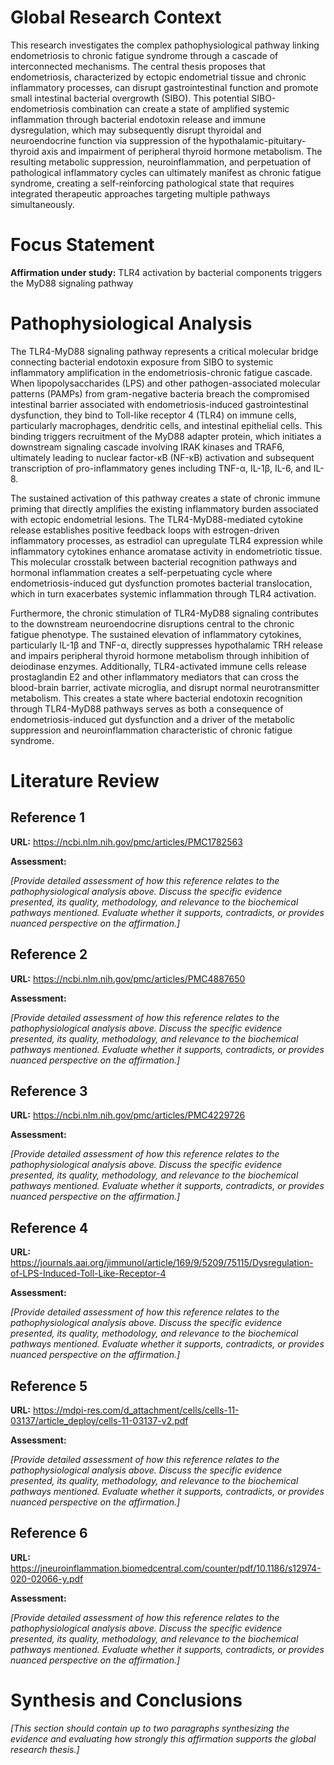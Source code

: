 # Global Research Context

This research investigates the complex pathophysiological pathway linking endometriosis to chronic fatigue syndrome through a cascade of interconnected mechanisms. The central thesis proposes that endometriosis, characterized by ectopic endometrial tissue and chronic inflammatory processes, can disrupt gastrointestinal function and promote small intestinal bacterial overgrowth (SIBO). This potential SIBO-endometriosis combination can create a state of amplified systemic inflammation through bacterial endotoxin release and immune dysregulation, which may subsequently disrupt thyroidal and neuroendocrine function via suppression of the hypothalamic-pituitary-thyroid axis and impairment of peripheral thyroid hormone metabolism. The resulting metabolic suppression, neuroinflammation, and perpetuation of pathological inflammatory cycles can ultimately manifest as chronic fatigue syndrome, creating a self-reinforcing pathological state that requires integrated therapeutic approaches targeting multiple pathways simultaneously.

# Focus Statement

**Affirmation under study:** TLR4 activation by bacterial components triggers the MyD88 signaling pathway

# Pathophysiological Analysis

The TLR4-MyD88 signaling pathway represents a critical molecular bridge connecting bacterial endotoxin exposure from SIBO to systemic inflammatory amplification in the endometriosis-chronic fatigue cascade. When lipopolysaccharides (LPS) and other pathogen-associated molecular patterns (PAMPs) from gram-negative bacteria breach the compromised intestinal barrier associated with endometriosis-induced gastrointestinal dysfunction, they bind to Toll-like receptor 4 (TLR4) on immune cells, particularly macrophages, dendritic cells, and intestinal epithelial cells. This binding triggers recruitment of the MyD88 adapter protein, which initiates a downstream signaling cascade involving IRAK kinases and TRAF6, ultimately leading to nuclear factor-κB (NF-κB) activation and subsequent transcription of pro-inflammatory genes including TNF-α, IL-1β, IL-6, and IL-8.

The sustained activation of this pathway creates a state of chronic immune priming that directly amplifies the existing inflammatory burden associated with ectopic endometrial lesions. The TLR4-MyD88-mediated cytokine release establishes positive feedback loops with estrogen-driven inflammatory processes, as estradiol can upregulate TLR4 expression while inflammatory cytokines enhance aromatase activity in endometriotic tissue. This molecular crosstalk between bacterial recognition pathways and hormonal inflammation creates a self-perpetuating cycle where endometriosis-induced gut dysfunction promotes bacterial translocation, which in turn exacerbates systemic inflammation through TLR4 activation.

Furthermore, the chronic stimulation of TLR4-MyD88 signaling contributes to the downstream neuroendocrine disruptions central to the chronic fatigue phenotype. The sustained elevation of inflammatory cytokines, particularly IL-1β and TNF-α, directly suppresses hypothalamic TRH release and impairs peripheral thyroid hormone metabolism through inhibition of deiodinase enzymes. Additionally, TLR4-activated immune cells release prostaglandin E2 and other inflammatory mediators that can cross the blood-brain barrier, activate microglia, and disrupt normal neurotransmitter metabolism. This creates a state where bacterial endotoxin recognition through TLR4-MyD88 pathways serves as both a consequence of endometriosis-induced gut dysfunction and a driver of the metabolic suppression and neuroinflammation characteristic of chronic fatigue syndrome.

# Literature Review

## Reference 1

**URL:** https://ncbi.nlm.nih.gov/pmc/articles/PMC1782563

**Assessment:**

*[Provide detailed assessment of how this reference relates to the pathophysiological analysis above. Discuss the specific evidence presented, its quality, methodology, and relevance to the biochemical pathways mentioned. Evaluate whether it supports, contradicts, or provides nuanced perspective on the affirmation.]*

## Reference 2

**URL:** https://ncbi.nlm.nih.gov/pmc/articles/PMC4887650

**Assessment:**

*[Provide detailed assessment of how this reference relates to the pathophysiological analysis above. Discuss the specific evidence presented, its quality, methodology, and relevance to the biochemical pathways mentioned. Evaluate whether it supports, contradicts, or provides nuanced perspective on the affirmation.]*

## Reference 3

**URL:** https://ncbi.nlm.nih.gov/pmc/articles/PMC4229726

**Assessment:**

*[Provide detailed assessment of how this reference relates to the pathophysiological analysis above. Discuss the specific evidence presented, its quality, methodology, and relevance to the biochemical pathways mentioned. Evaluate whether it supports, contradicts, or provides nuanced perspective on the affirmation.]*

## Reference 4

**URL:** https://journals.aai.org/jimmunol/article/169/9/5209/75115/Dysregulation-of-LPS-Induced-Toll-Like-Receptor-4

**Assessment:**

*[Provide detailed assessment of how this reference relates to the pathophysiological analysis above. Discuss the specific evidence presented, its quality, methodology, and relevance to the biochemical pathways mentioned. Evaluate whether it supports, contradicts, or provides nuanced perspective on the affirmation.]*

## Reference 5

**URL:** https://mdpi-res.com/d_attachment/cells/cells-11-03137/article_deploy/cells-11-03137-v2.pdf

**Assessment:**

*[Provide detailed assessment of how this reference relates to the pathophysiological analysis above. Discuss the specific evidence presented, its quality, methodology, and relevance to the biochemical pathways mentioned. Evaluate whether it supports, contradicts, or provides nuanced perspective on the affirmation.]*

## Reference 6

**URL:** https://jneuroinflammation.biomedcentral.com/counter/pdf/10.1186/s12974-020-02066-y.pdf

**Assessment:**

*[Provide detailed assessment of how this reference relates to the pathophysiological analysis above. Discuss the specific evidence presented, its quality, methodology, and relevance to the biochemical pathways mentioned. Evaluate whether it supports, contradicts, or provides nuanced perspective on the affirmation.]*

# Synthesis and Conclusions

*[This section should contain up to two paragraphs synthesizing the evidence and evaluating how strongly this affirmation supports the global research thesis.]*

